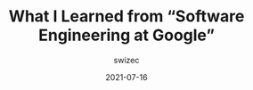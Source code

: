 ---
author: swizec
date: 2021-07-16
image: products/software-engineering-at-google.jpg
image_url: https://www.amazon.com/dp/1492082791?tag=frontend-dogma-20
tags:
  - books
  - development
target_url: https://swizec.com/blog/what-i-learned-from-software-engineering-at-google/
title: What I Learned from “Software Engineering at Google”
---